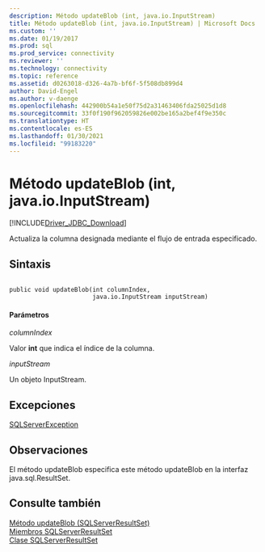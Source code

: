 ```yaml
---
description: Método updateBlob (int, java.io.InputStream)
title: Método updateBlob (int, java.io.InputStream) | Microsoft Docs
ms.custom: ''
ms.date: 01/19/2017
ms.prod: sql
ms.prod_service: connectivity
ms.reviewer: ''
ms.technology: connectivity
ms.topic: reference
ms.assetid: d0263018-d326-4a7b-bf6f-5f508db899d4
author: David-Engel
ms.author: v-daenge
ms.openlocfilehash: 442900b54a1e50f75d2a31463406fda25025d1d8
ms.sourcegitcommit: 33f0f190f962059826e002be165a2bef4f9e350c
ms.translationtype: HT
ms.contentlocale: es-ES
ms.lasthandoff: 01/30/2021
ms.locfileid: "99183220"
---
```

# <a name="updateblob-method-int-javaioinputstream"></a>Método updateBlob (int, java.io.InputStream)
[!INCLUDE[Driver_JDBC_Download](../../../includes/driver_jdbc_download.md)]

  Actualiza la columna designada mediante el flujo de entrada especificado.  
  
## <a name="syntax"></a>Sintaxis  
  
```  
  
public void updateBlob(int columnIndex,  
                       java.io.InputStream inputStream)  
```  
  
#### <a name="parameters"></a>Parámetros  
 *columnIndex*  
  
 Valor **int** que indica el índice de la columna.  
  
 *inputStream*  
  
 Un objeto InputStream.  
  
## <a name="exceptions"></a>Excepciones  
 [SQLServerException](../../../connect/jdbc/reference/sqlserverexception-class.md)  
  
## <a name="remarks"></a>Observaciones  
 El método updateBlob especifica este método updateBlob en la interfaz java.sql.ResultSet.  
  
## <a name="see-also"></a>Consulte también  
 [Método updateBlob &#40;SQLServerResultSet&#41;](../../../connect/jdbc/reference/updateblob-method-sqlserverresultset.md)   
 [Miembros SQLServerResultSet](../../../connect/jdbc/reference/sqlserverresultset-members.md)   
 [Clase SQLServerResultSet](../../../connect/jdbc/reference/sqlserverresultset-class.md)  
  
  
